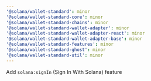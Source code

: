 ```yaml
---
'@solana/wallet-standard': minor
'@solana/wallet-standard-core': minor
'@solana/wallet-standard-chains': minor
'@solana/wallet-standard-wallet-adapter': minor
'@solana/wallet-standard-wallet-adapter-react': minor
'@solana/wallet-standard-wallet-adapter-base': minor
'@solana/wallet-standard-features': minor
'@solana/wallet-standard-ghost': minor
'@solana/wallet-standard-util': minor
---
```


Add `solana:signIn` (Sign In With Solana) feature
